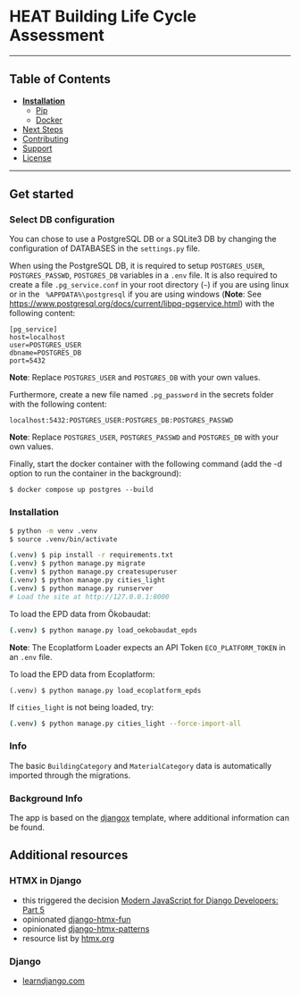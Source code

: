# HEAT Building Life Cycle Assessment


----

## Table of Contents
* **[Installation](#installation)**
  * [Pip](#pip)
  * [Docker](#docker)
* [Next Steps](#next-steps)
* [Contributing](#contributing)
* [Support](#support)
* [License](#license)

----

## Get started

### Select DB configuration
You can chose to use a PostgreSQL DB or a SQLite3 DB by changing the configuration of DATABASES in the `settings.py` file. 

When using the PostgreSQL DB, it is required to setup `POSTGRES_USER`, `POSTGRES_PASSWD`, `POSTGRES_DB` variables in a `.env` file.
It is also required to create a file `.pg_service.conf` in your root directory (`~`) if you are using linux or in the ` %APPDATA%\postgresql` if you are using windows (**Note**: See https://www.postgresql.org/docs/current/libpq-pgservice.html) with the following content:

```
[pg_service]
host=localhost
user=POSTGRES_USER
dbname=POSTGRES_DB
port=5432
```
**Note**: Replace `POSTGRES_USER` and `POSTGRES_DB` with your own values.

Furthermore, create a new file named `.pg_password` in the secrets folder with the following content:
```
localhost:5432:POSTGRES_USER:POSTGRES_DB:POSTGRES_PASSWD
```
**Note**: Replace `POSTGRES_USER`, `POSTGRES_PASSWD` and `POSTGRES_DB` with your own values.

Finally, start the docker container with the following command (add the -d option to run the container in the background):
```
$ docker compose up postgres --build
```

### Installation
```Bash
$ python -m venv .venv
$ source .venv/bin/activate

(.venv) $ pip install -r requirements.txt
(.venv) $ python manage.py migrate
(.venv) $ python manage.py createsuperuser
(.venv) $ python manage.py cities_light
(.venv) $ python manage.py runserver
# Load the site at http://127.0.0.1:8000
```

To load the EPD data from Ökobaudat:
```Bash
(.venv) $ python manage.py load_oekobaudat_epds
```
**Note**: The Ecoplatform Loader expects an API Token `ECO_PLATFORM_TOKEN` in an `.env` file.


To load the EPD data from Ecoplatform:
```
(.venv) $ python manage.py load_ecoplatform_epds
```

If `cities_light` is not being loaded, try:
```Bash
(.venv) $ python manage.py cities_light --force-import-all
```

### Info
The basic `BuildingCategory` and `MaterialCategory` data is automatically imported through the migrations.



### Background Info

The app is based on the [djangox](https://github.com/wsvincent/djangox/assets/766418/a73ea730-a7b4-4e53-bf51-aa68f6816d6a) template, where additional information can be found.

## Additional resources

### HTMX in Django
 - this triggered the decision [Modern JavaScript for Django Developers: Part 5](https://www.saaspegasus.com/guides/modern-javascript-for-django-developers/htmx-alpine/#talking-to-your-django-backend-without-a-full-page-reload-with-htmx)
 - opinionated [django-htmx-fun](https://github.com/guettli/django-htmx-fun/tree/main)
 - opinionated [django-htmx-patterns](https://github.com/spookylukey/django-htmx-patterns/tree/master)
 - resource list by  [htmx.org](https://htmx.org/server-examples/)


### Django
 - [learndjango.com](https://learndjango.com/search/results/?q=view)